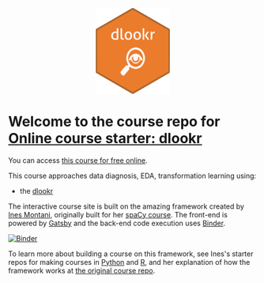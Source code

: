 <p align="center">
<img src="static/logo.svg" align="center" width="150px"/>
</p>

# Welcome to the course repo for **[Online course starter: dlookr](https://course-starter-dlookr.netlify.com/)**

You can access [this course for free online](https://supervised-ml-course.netlify.com/).

This course approaches data diagnosis, EDA, transformation learning using:

- the [dlookr](https://choonghyunryu.github.io/dlookr/)

The interactive course site is built on the amazing framework created by [Ines Montani](https://ines.io/), originally built for her [spaCy course](https://course.spacy.io).  The front-end is powered by
[Gatsby](http://gatsbyjs.org/) and the back-end code execution uses [Binder](https://mybinder.org).

[![Binder](https://mybinder.org/badge_logo.svg)](https://mybinder.org/v2/gh/choonghyunryu/course-starter-dlookr/master)

To learn more about building a course on this framework, see Ines's starter repos for making courses in [Python](https://github.com/ines/course-starter-python) and [R](https://github.com/ines/course-starter-r), and her explanation of how the framework works at [the original course repo](https://github.com/ines/spacy-course#-faq). 

